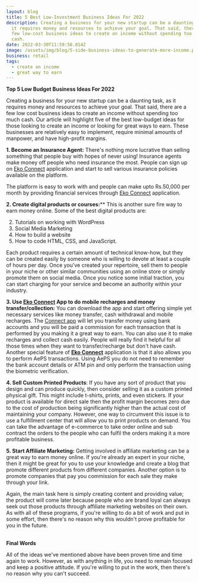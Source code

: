 ```yaml
---
layout: blog
title: 5 Best Low-Investment Business Ideas For 2022
description: Creating a business for your new startup can be a daunting task, as
  it requires money and resources to achieve your goal. That said, there are a
  few low-cost business ideas to create an income without spending too much
  cash.
date: 2022-03-30T11:59:58.814Z
image: /assets/img/blog/5-side-business-ideas-to-generate-more-income.png
business: retail
tags:
  - create an income
  - great way to earn
---
```

**Top 5 Low Budget Business Ideas For 2022**

Creating a business for your new startup can be a daunting task, as it requires money and resources to achieve your goal. That said, there are a few low cost business ideas to create an income without spending too much cash. Our article will highlight five of the best low-budget ideas for those looking to create an income or looking for great ways to earn. These businesses are relatively easy to implement, require minimal amounts of manpower, and have high-profit margins.

**1. Become an Insurance Agent:** There's nothing more lucrative than selling something that people buy with hopes of never using! Insurance agents make money off people who need insurance the most. People can sign up on [Eko Connect](https://play.google.com/store/apps/details?id=in.eko.connect&hl=en_IN&gl=US) application and start to sell various insurance policies available on the platform. 

The platform is easy to work with and people can make upto Rs.50,000 per month by providing financial services through [Eko Connect](https://play.google.com/store/apps/details?id=in.eko.connect&hl=en_IN&gl=US) application.

**2. Create digital products or courses:**\*\* This is another sure fire way to earn money online. Some of the best digital products are:

2. Tutorials on working with WordPress
3. Social Media Marketing
4. How to build a website
5. How to code HTML, CSS, and JavaScript.

Each product requires a certain amount of technical know-how, but they can be created easily by someone who is willing to devote at least a couple of hours per day. Once you've created your repertoire, sell them to people in your niche or other similar communities using an online store or simply promote them on social media. Once you notice some initial traction, you can start charging for your service and become an authority within your industry.

**3. Use [Eko Connect](https://play.google.com/store/apps/details?id=in.eko.connect&hl=en_IN&gl=US) App to do mobile recharges and money transfer/collection:** You can download the app and start offering simple yet necessary services like money transfer, cash withdrawal and mobile recharges. The [Connect app](https://play.google.com/store/apps/details?id=in.eko.connect&hl=en_IN&gl=US) will let you transfer money using bank accounts and you will be paid a commission for each transaction that is performed by you making it a great way to earn. You can also use it to make recharges and collect cash easily. People will really find it helpful for all those times when they want to transfer/recharge but don't have cash. Another special feature of **[Eko Connect](https://play.google.com/store/apps/details?id=in.eko.connect&hl=en_IN&gl=US)** application is that it also allows you to perform AePS transactions. Using AePS you do not need to remember the bank account details or ATM pin and only perform the transaction using the biometric verification.

**4. Sell Custom Printed Products**: If you have any sort of product that you design and can produce quickly, then consider selling it as a custom printed physical gift. This might include t-shirts, prints, and even stickers. If your product is available for direct sale then the profit margin becomes zero due to the cost of production being significantly higher than the actual cost of maintaining your company. However, one way to circumvent this issue is to use a fulfillment center that will allow you to print products on demand. You can take the advantage of e-commerce to take order online and sub contract the orders to the people who can fulfil the orders making it a more profitable business.

**5. Start Affiliate Marketing:** Getting involved in affiliate marketing can be a great way to earn money online. If you're already an expert in your niche, then it might be great for you to use your knowledge and create a blog that promote different products from different companies. Another option is to promote companies that pay you commission for each sale they make through your link.

Again, the main task here is simply creating content and providing value; the product will come later because people who are brand loyal can always seek out those products through affiliate marketing websites on their own. As with all of these programs, if you're willing to do a bit of work and put in some effort, then there's no reason why this wouldn't prove profitable for you in the future.

**\
Final Words**

All of the ideas we've mentioned above have been proven time and time again to work. However, as with anything in life, you need to remain focused and keep a positive attitude. If you're willing to put in the work, then there's no reason why you can't succeed.